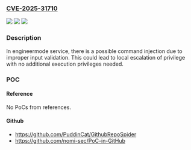### [CVE-2025-31710](https://cve.mitre.org/cgi-bin/cvename.cgi?name=CVE-2025-31710)
![](https://img.shields.io/static/v1?label=Product&message=SC9863A%2FT606%2FT612%2FT616%2FT750%2FT765%2FT760%2FT770%2FT820%2FS8000%2FT8300%2FT9300&color=blue)
![](https://img.shields.io/static/v1?label=Version&message=%3D%20Android13%2FAndroid14%2FAndroid15%20&color=brighgreen)
![](https://img.shields.io/static/v1?label=Vulnerability&message=cwe-77%20Improper%20Neutralization%20of%20Special%20Elements%20used%20in%20a%20Command%20('Command%20Injection')&color=brighgreen)

### Description

In engineermode service, there is a possible command injection due to improper input validation. This could lead to local escalation of privilege with no additional execution privileges needed.

### POC

#### Reference
No PoCs from references.

#### Github
- https://github.com/PuddinCat/GithubRepoSpider
- https://github.com/nomi-sec/PoC-in-GitHub

